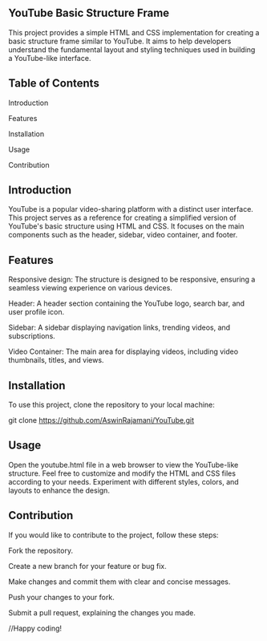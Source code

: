 YouTube Basic Structure Frame
-----------------------------
This project provides a simple HTML and CSS implementation for creating a basic structure frame similar to YouTube. It aims to help developers understand the fundamental layout and styling techniques used in building a YouTube-like interface.

Table of Contents
-----------------
Introduction

Features

Installation

Usage

Contribution

Introduction
------------
YouTube is a popular video-sharing platform with a distinct user interface. This project serves as a reference for creating a simplified version of YouTube's basic structure using HTML and CSS. It focuses on the main components such as the header, sidebar, video container, and footer.

Features
--------
Responsive design: The structure is designed to be responsive, ensuring a seamless viewing experience on various devices.

Header: A header section containing the YouTube logo, search bar, and user profile icon.

Sidebar: A sidebar displaying navigation links, trending videos, and subscriptions.

Video Container: The main area for displaying videos, including video thumbnails, titles, and views.

Installation
------------
To use this project, clone the repository to your local machine:

git clone https://github.com/AswinRajamani/YouTube.git

Usage
-----
Open the youtube.html file in a web browser to view the YouTube-like structure. Feel free to customize and modify the HTML and CSS files according to your needs. Experiment with different styles, colors, and layouts to enhance the design.

Contribution
------------
If you would like to contribute to the project, follow these steps:

Fork the repository.

Create a new branch for your feature or bug fix.

Make changes and commit them with clear and concise messages.

Push your changes to your fork.

Submit a pull request, explaining the changes you made.

//Happy coding!




